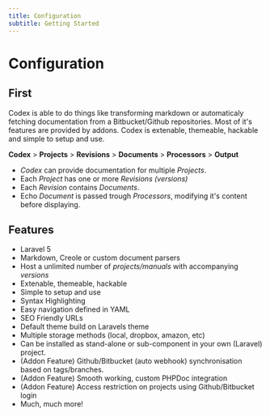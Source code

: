 ```yaml
---
title: Configuration
subtitle: Getting Started
---
```


# Configuration

## First

Codex is able to do things like transforming markdown or automaticaly fetching documentation from a Bitbucket/Github repositories.
Most of it's features are provided by addons. Codex is extenable, themeable, hackable and simple to setup and use.

**Codex** > **Projects** > **Revisions** > **Documents** > **Processors** > **Output**

- _Codex_ can provide documentation for multiple _Projects_.
- Each _Project_ has one or more _Revisions (versions)_
- Each _Revision_ contains _Documents_.
- Echo _Document_ is passed trough _Processors_, modifying it's content before displaying.

## Features
- Laravel 5
- Markdown, Creole or custom document parsers
- Host a unlimited number of _projects/manuals_ with accompanying _versions_
- Extenable, themeable, hackable
- Simple to setup and use
- Syntax Highlighting
- Easy navigation defined in YAML
- SEO Friendly URLs
- Default theme build on Laravels theme
- Multiple storage methods (local, dropbox, amazon, etc)
- Can be installed as stand-alone or sub-component in your own (Laravel) project.
- (Addon Feature) Github/Bitbucket (auto webhook) synchronisation based on tags/branches.
- (Addon Feature) Smooth working, custom PHPDoc integration
- (Addon Feature) Access restriction on projects using Github/Bitbucket login
- Much, much more!
